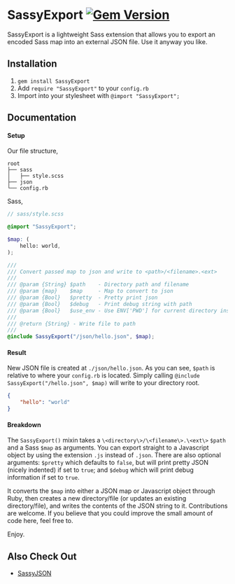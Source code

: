 # SassyExport [![Gem Version](https://badge.fury.io/rb/SassyExport.svg)](http://badge.fury.io/rb/SassyExport)

SassyExport is a lightweight Sass extension that allows you to export an encoded Sass map into an external JSON file. Use it anyway you like.

## Installation

1. `gem install SassyExport`
2. Add `require "SassyExport"` to your `config.rb`
3. Import into your stylesheet with `@import "SassyExport";`

## Documentation

#### Setup

Our file structure,
```
root
├── sass
│   ├── style.scss
├── json
└── config.rb
```

Sass,
```scss
// sass/style.scss

@import "SassyExport";

$map: (
	hello: world,
);

///
/// Convert passed map to json and write to <path>/<filename>.<ext>
///
/// @param {String} $path    - Directory path and filename
/// @param {map}    $map     - Map to convert to json
/// @param {Bool}   $pretty  - Pretty print json
/// @param {Bool}   $debug   - Print debug string with path
/// @param {Bool}   $use_env - Use ENV['PWD'] for current directory instead of Dir.pwd
///
/// @return {String} - Write file to path
///
@include SassyExport("/json/hello.json", $map);
```

#### Result

New JSON file is created at `./json/hello.json`. As you can see, `$path` is relative to where your `config.rb` is located. Simply calling `@include SassyExport("/hello.json", $map)` will write to your directory root.
```json
{
	"hello": "world"
}
```

#### Breakdown

The `SassyExport()` mixin takes a `\<directory\>/\<filename\>.\<ext\>` `$path` and a Sass `$map` as arguments. You can export straight to a Javascript object by using the extension `.js` instead of `.json`.
There are also optional arguments: `$pretty` which defaults to `false`, but will print pretty JSON (nicely indented) if set to `true`; and `$debug` which will print debug information if set to `true`.

It converts the `$map` into either a JSON map or Javascript object through Ruby, then creates a new directory/file (or updates an existing directory/file), and writes the contents of the JSON string to it.
Contributions are welcome. If you believe that you could improve the small amount of code here, feel free to.

Enjoy.

## Also Check Out

* [SassyJSON](https://github.com/HugoGiraudel/SassyJSON)
